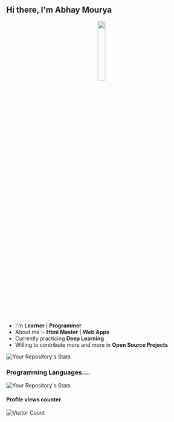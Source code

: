 ## Hi there, I'm Abhay Mourya

<p align="center">
<img width="20%" src="https://img.icons8.com/ios-filled/96/000000/programming.png"/>
</p>

- I'm  **Learner** | **Programmer** 
- About me :- **Html Master** | **Web Apps**
- Currently practicing **Deep Learning**
- Willing to contribute more and more in **Open Source Projects**

![Your Repository's Stats](https://github-readme-stats.vercel.app/api?username=Abhay557&show_icons=true)

### Programming Languages....

![Your Repository's Stats](https://github-readme-stats.vercel.app/api/top-langs/?username=Abhay557&theme=blue-green)

#### Profile views counter

![Visitor Count](https://profile-counter.glitch.me/{Abhay557}/count.svg)
